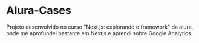 # Alura-Cases
Projeto desenvolvido no curso "Next.js: explorando o framework" da alura, onde me aprofundei bastante em Nextjs e aprendi sobre Google Analytics.
